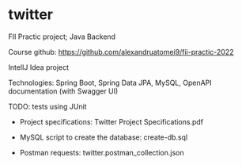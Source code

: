 # twitter
FII Practic project; Java Backend

Course github: https://github.com/alexandruatomei9/fii-practic-2022

IntelIJ Idea project

Technologies: Spring Boot, Spring Data JPA, MySQL, OpenAPI documentation (with Swagger UI)

TODO: tests using JUnit

- Project specifications: Twitter Project Specifications.pdf

- MySQL script to create the database: create-db.sql

- Postman requests: twitter.postman_collection.json
